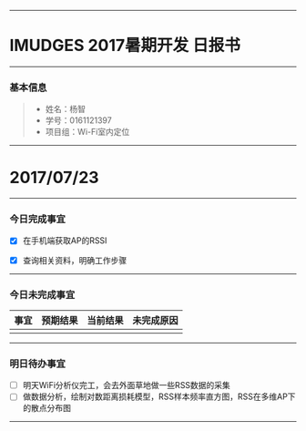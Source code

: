 -------
# IMUDGES 2017暑期开发 日报书
-------


### 基本信息
> * 姓名：杨智
> * 学号：0161121397
> * 项目组：Wi-Fi室内定位

-------


# 2017/07/23

-------

### 今日完成事宜
- [x]  在手机端获取AP的RSSI
- [x]  查询相关资料，明确工作步骤


-----
### 今日未完成事宜


| 事宜     |预期结果| 当前结果  | 未完成原因   | 
| --------   | -----:  | -----:  | :----:  |
|         |       |          |            |


------
### 明日待办事宜
- [ ] 明天WiFi分析仪完工，会去外面草地做一些RSS数据的采集
- [ ] 做数据分析，绘制对数距离损耗模型，RSS样本频率直方图，RSS在多维AP下的散点分布图
-------
